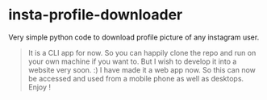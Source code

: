 # insta-profile-downloader
Very simple python code to download profile picture of any instagram user.
>It is a CLI app for now.
So you can happily clone the repo and run on your own machine if you want to.
But I wish to develop it into a website very soon. :)
I have made it a web app now. So this can now be accessed and used from a mobile phone as well as desktops.
Enjoy !
